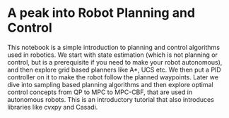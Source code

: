# A peak into Robot Planning and Control
This notebook is a simple introduction to planning and control algorithms used in robotics. We start with state estimation (which is not planning or control, but is a prerequisite if you need to make your robot autonomous), and then explore grid based planners like A*, UCS etc. We then put a PID controller on it to make the robot follow the planned waypoints. Later we dive into sampling based planning algorithms and then explore optimal control concepts from QP to MPC to MPC-CBF, that are used in autonomous robots. This is an introductory tutorial that also introduces libraries like cvxpy and Casadi.
